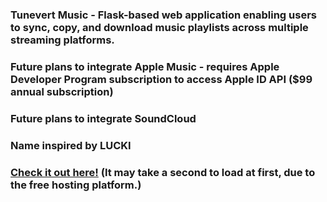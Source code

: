 ### Tunevert Music - Flask-based web application enabling users to sync, copy, and download music playlists across multiple streaming platforms.
### Future plans to integrate Apple Music - requires Apple Developer Program subscription to access Apple ID API ($99 annual subscription)
### Future plans to integrate SoundCloud
### Name inspired by LUCKI
### [Check it out here!](https://tunevert-playlist-converter-downloader.onrender.com/) (It may take a second to load at first, due to the free hosting platform.)
